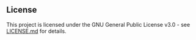 
License
-------

This project is licensed under the GNU General Public License v3.0 - see
[LICENSE.md](license.md) for details. 
